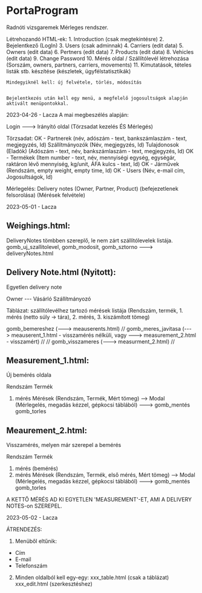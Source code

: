 # PortaProgram
Radnóti vizsgaremek
Mérleges rendszer. 

Létrehozandó HTML-ek:
    1. Introduction (csak megtekintésre)
    2. Bejelentkező (LogIn)
    3. Users (csak adminnak)
    4. Carriers (edit data)
    5. Owners (edit data)
    6. Pertners (edit data)
    7. Products (edit data)
    8. Vehicles (edit data)
    9. Change Password
    10. Mérés oldal / Szállítólevél létrehozása (Sorszám, owners, partners, carriers, movements)
    11. Kimutatások, tételes listák stb. készítése (készletek, ügyfélstatisztikák)

    Mindegyiknél kell: új felvétele, törlés, módosítás


    Bejelentkezés után kell egy menü, a megfelelő jogosultságok alapján aktivált menüpontokkal.

2023-04-26 - Lacza
A mai megbeszélés alapján:

Login ---> Irányító oldal (Törzsadat kezelés ÉS Mérlegés)

Törzsadat: 
	OK - Partnerek (név, adószám - text, bankszámlaszám - text, megjegyzés, Id)
	Szállítmányozók (Név, megjegyzés, Id) 
	Tulajdonosok (Eladók) (Adószám - text, név, bankszámlaszám - text, megjegyzés, Id)
	OK - Termékek (Item number - text, név, mennyiségi egység, egységár, raktáron lévő mennyiség, kg/unit, ÁFA kulcs - text, Id)
	OK - Járművek (Rendszám, empty weight, empty time, Id)
	OK - Users (Név, e-mail cím, Jogosultságok, Id)

Mérlegelés:
	Delivery notes (Owner, Partner, Product)
		(befejezetlenek felsorolása)
		(Mérések felvétele)

2023-05-01 - Lacza

Weighings.html:
---------
DeliveryNotes tömbben szereplő, le nem zárt szállítólevelek listája.
gomb_uj_szallitolevel, gomb_modosit, gomb_sztorno
---> deliveryNotes.html

Delivery Note.html (Nyitott):
------------------
Egyetlen delivery note

Owner --- Vásárló
Szállítmányozó

Táblázat: szállítólevélhez tartozó mérések listája (Rendszám, termék, 1. mérés (netto súly -> tára), 2. mérés, 3. kiszámított tömeg)

gomb_bemereshez (---> meauserents.html)
// gomb_meres_javitasa (---> meauserent_1.html - visszamérés nélküli, vagy ---> measurement_2.html - visszamért) //
// gomb_visszameres (---> measurment_2.html) //

Measurement_1.html:
-----------------
Új bemérés oldala

Rendszám
Termék
1. mérés
Mérések (Rendszám, Termék, Mért tömeg) --> Modal (Mérlegelés, megadás kézzel, gépkocsi táblából) ---> gomb_mentés
gomb_torles

Meaurement_2.html:
---------------
Visszamérés, melyen már szerepel a bemérés

Rendszám
Termék
1. mérés (bemérés)
2. mérés
Mérések (Rendszám, Termék, első mérés, Mért tömeg) --> Modal (Mérlegelés, megadás kézzel, gépkocsi táblából) --->
gomb_mentés
gomb_torles

A KETTŐ MÉRÉS AD KI EGYETLEN 'MEASUREMENT'-ET, AMI A DELIVERY NOTES-on SZEREPEL.

2023-05-02 - Lacza

ÁTRENDEZÉS:

1. Menüből eltűnik:
- Cím
- E-mail
- Telefonszám

2. Minden oldalból kell egy-egy:
xxx_table.html (csak a táblázat)
xxx_edit.html (szerkesztéshez)